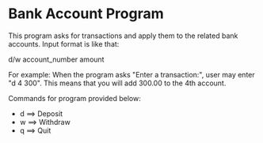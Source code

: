 # Bank Account Program

This program asks for transactions and apply them to the related bank accounts. Input format is like that:

d/w account_number amount

For example: When the program asks "Enter a transaction:", user may enter "d 4 300". This means that you will add 300.00 to the 4th account.

Commands for program provided below:
  * d ==> Deposit
  * w ==> Withdraw
  * q ==> Quit

